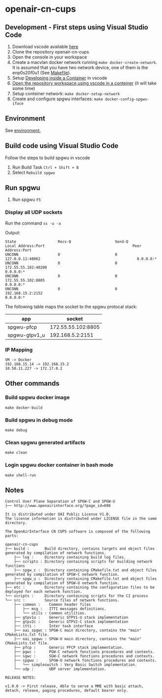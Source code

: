 # openair-cn-cups

## Development - First steps using Visual Studio Code

1. Download vscode available [here](https://code.visualstudio.com/download)
1. Clone the repository openair-cn-cups
1. Open the console in your workspace
1. Create a macvlan docker network  running ```make docker-create-network```.\
It is assumed that you have two network device, one of them is the enp0s20f0u1 (See [Makefile](Makefile)).
1. Setup [Developing inside a Container](https://code.visualstudio.com/docs/remote/container) in vscode
1. [Open the repository workspace using vscode in a conteiner](https://code.visualstudio.com/docs/remote/containers#_open-an-existing-workspace-in-a-container) (it will take some time)
1. Setup conteiner network: ```make docker-setup-network```  
1. Create and configure spgwu interfaces: ```make docker-config-spgwu-iface```  

## Environment

See [environment.](https://github.com/navarrothiago/masters/wiki/OpenAirInterface#lte-test-environment)

## Build code using Visual Studio Code

Follow the steps to build spgwu in vscode

1. Run Build Task ```Ctrl + Shift + B```
1. Select ```Rebuild spgwu```

## Run spgwu

1. Run spgwu ```F5```

### Display all UDP sockets

Run the command ```ss -u -a```

Output:

```
State                   Recv-Q                    Send-Q                                        Local Address:Port                                        Peer Address:Port                   
UNCONN                  0                         0                                                127.0.0.11:48062                                            0.0.0.0:*                      
UNCONN                  0                         0                                             172.55.55.102:40280                                            0.0.0.0:*                      
UNCONN                  0                         0                                             172.55.55.102:8805                                             0.0.0.0:*                      
UNCONN                  0                         0                                              192.168.15.2:2152                                             0.0.0.0:* 
```

The following table maps the socket to the spgwu protocal stack:

app | socket
--- | --- 
spgwu-pfcp | 172.55.55.102:8805
spgwu-gtpv1_u | 192.168.5.2:2151

### IP Mapping

``` 
VM -> Docker
192.168.15.14 -> 192.168.15.2
10.50.11.227 -> 172.17.0.2
```
## Other commands

### Build spgwu docker image

```
make docker-build
```

### Build spgwu in debug mode

```
make debug
```

### Clean spgwu generated artifacts 

```
make clean
```

### Login spgwu docker container in bash mode

```
make shell-run
```



## Notes

```
Control User Plane Separation of SPGW-C and SPGW-U
├── http://www.openairinterface.org/?page_id=698 

It is distributed under OAI Public License V1.0. 
The license information is distributed under LICENSE file in the same directory.

The OpenAirInterface CN CUPS software is composed of the following parts: 

openair-cn-cups
├── build :       Build directory, contains targets and object files generated by compilation of network functions. 
    ├── log :     Directory containing build log files.
    ├── scripts : Directory containing scripts for building network functions
    ├── spgw_c :  Directory containing CMakefile.txt and object files generated by compilation of SPGW-C network function. 
    ├── spgw_u :  Directory containing CMakefile.txt and object files generated by compilation of SPGW-U network function. 
├── etc :         Directory containing the configuration files to be deployed for each network function.
└── scripts :     Directory containing scripts for the CI process
└── src :         Source files of network functions.
    ├── common :    Common header files
    │   ├── msg :   ITTI messages definitions.
    │   └── utils : Common utilities.
    ├── gtpv1u :    Generic GTPV1-U stack implementation
    ├── gtpv2c :    Generic GTPV2-C stack implementation
    ├── itti :      Inter task interface 
    ├── oai_spgwc : SPGW-C main directory, contains the "main" CMakeLists.txt file.
    ├── oai_spgwu : SPGW-U main directory, contains the "main" CMakeLists.txt file.
    ├── pfcp :      Generic PFCP stack implementation.
    ├── pgwc :      PGW-C network fonctions procedures and contexts.
    ├── sgwc :      SGW-C network fonctions procedures and contexts.
    ├── spgwu :     SPGW-U network fonctions procedures and contexts.
    │   └── simpleswitch : Very Basic Switch implementation.
    └── udp :       UDP server implementation.

RELEASE NOTES:

v1.0.0 -> First release, Able to serve a MME with basic attach, detach, release, paging procedures, default bearer only.
```
